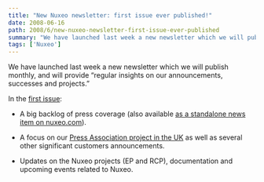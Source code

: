 ```yaml
---
title: "New Nuxeo newsletter: first issue ever published!"
date: 2008-06-16
path: 2008/6/new-nuxeo-newsletter-first-issue-ever-published
summary: "We have launched last week a new newsletter which we will publish monthly, and will provide &#8220;regular insights on our announcements, successes and projects.&#8221; In the first issue: A big backlog of press coverage (also available as a standalone news item on nuxeo.com)."
tags: ['Nuxeo']
---
```


<p>We have launched last week a new newsletter which we will publish monthly, and will provide &#8220;regular insights on our announcements, successes and projects.&#8221;</p><p>In the <a href="http://www.nuxeo.com/en/newsletter/1/">first issue</a>:</p><ul><li><p>A big backlog of press coverage (also available <a href="http://www.nuxeo.com/en/news/recent-press-coverage/">as a standalone news item on nuxeo.com</a>).</p>
</li>
<li><p>A focus on our <a href="http://www.nuxeo.com/en/customers/pa-afp-rcp/">Press Association project in the UK</a> as well as several other significant customers announcements.</p></li>
<li><p>Updates on the Nuxeo projects (EP and RCP), documentation and upcoming events related to Nuxeo.</p></li>
</ul>


